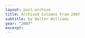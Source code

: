 ```yaml
---
layout: post-archive
title: Archived Columns From 2007
subtitle: by Walter Williams
year: "2007"
excerpt:
---
```


